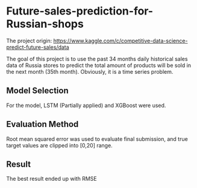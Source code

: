 # Future-sales-prediction-for-Russian-shops
The project origin: https://www.kaggle.com/c/competitive-data-science-predict-future-sales/data

The goal of this project is to use the past 34 months daily historical sales data of Russia stores to predict the total amount of products will be sold in the next month (35th month). Obviously, it is a time series problem.
## Model Selection
For the model, LSTM (Partially applied) and XGBoost were used.
## Evaluation Method
Root mean squared error was used to evaluate final submission, and true target values are clipped into [0,20] range.
## Result
The best result ended up with RMSE 
